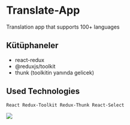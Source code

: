 # Translate-App
Translation app that supports 100+ languages

## Kütüphaneler

- react-redux
- @reduxjs/toolkit
- thunk (toolkitin yanında gelicek)


## Used Technologies

````
React Redux-Toolkit Redux-Thunk React-Select
````

<img src="https://user-images.githubusercontent.com/109925130/230120833-0cf6f48f-7ce4-46bc-b974-74298e9b3ba5.gif">

